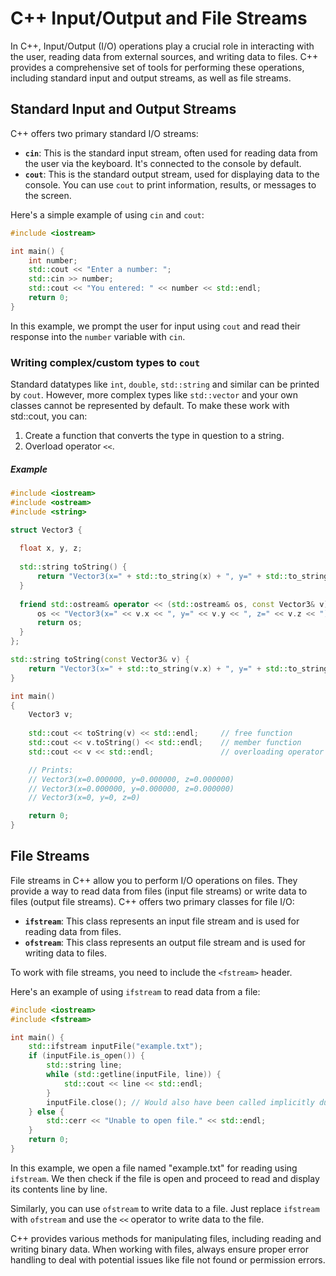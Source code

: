 # C++ Input/Output and File Streams

In C++, Input/Output (I/O) operations play a crucial role in interacting with the user, reading data from external sources, 
and writing data to files. C++ provides a comprehensive set of tools for performing these operations, 
including standard input and output streams, as well as file streams.

## Standard Input and Output Streams

C++ offers two primary standard I/O streams:

- **`cin`**: This is the standard input stream, often used for reading data from the user via the keyboard. It's connected to the console by default.
- **`cout`**: This is the standard output stream, used for displaying data to the console. You can use `cout` to print information, results, or messages to the screen.

Here's a simple example of using `cin` and `cout`:

```cpp
#include <iostream>

int main() {
    int number;
    std::cout << "Enter a number: ";
    std::cin >> number;
    std::cout << "You entered: " << number << std::endl;
    return 0;
}
```

In this example, we prompt the user for input using `cout` and read their response into the `number` variable with `cin`.

### Writing complex/custom types to `cout`

Standard datatypes like `int`, `double`, `std::string` and similar can be printed by `cout`. 
However, more complex types like `std::vector` and your own classes cannot be represented by default. 
To make these work with std::cout, you can:

1. Create a function that converts the type in question to a string.
2. Overload operator `<<`.

##### Example
```cpp
#include <iostream>
#include <ostream>
#include <string>

struct Vector3 {
    
  float x, y, z;
  
  std::string toString() {
      return "Vector3(x=" + std::to_string(x) + ", y=" + std::to_string(y) + ", z=" + std::to_string(z) + ")"; 
  }
  
  friend std::ostream& operator << (std::ostream& os, const Vector3& v) {
      os << "Vector3(x=" << v.x << ", y=" << v.y << ", z=" << v.z << ")"; 
      return os;
  }
};

std::string toString(const Vector3& v) {
    return "Vector3(x=" + std::to_string(v.x) + ", y=" + std::to_string(v.y) + ", z=" + std::to_string(v.z) + ")"; 
}

int main()
{
    Vector3 v;
    
    std::cout << toString(v) << std::endl;     // free function
    std::cout << v.toString() << std::endl;    // member function
    std::cout << v << std::endl;               // overloading operator <<

    // Prints:
    // Vector3(x=0.000000, y=0.000000, z=0.000000)
    // Vector3(x=0.000000, y=0.000000, z=0.000000)
    // Vector3(x=0, y=0, z=0)

    return 0;
}
```

## File Streams

File streams in C++ allow you to perform I/O operations on files. They provide a way to read data from files (input file streams) or write data to files (output file streams). 
C++ offers two primary classes for file I/O:

- **`ifstream`**: This class represents an input file stream and is used for reading data from files.
- **`ofstream`**: This class represents an output file stream and is used for writing data to files.

To work with file streams, you need to include the `<fstream>` header.

Here's an example of using `ifstream` to read data from a file:

```cpp
#include <iostream>
#include <fstream>

int main() {
    std::ifstream inputFile("example.txt");
    if (inputFile.is_open()) {
        std::string line;
        while (std::getline(inputFile, line)) {
            std::cout << line << std::endl;
        }
        inputFile.close(); // Would also have been called implicitly due to RAII
    } else {
        std::cerr << "Unable to open file." << std::endl;
    }
    return 0;
}
```

In this example, we open a file named "example.txt" for reading using `ifstream`. 
We then check if the file is open and proceed to read and display its contents line by line.

Similarly, you can use `ofstream` to write data to a file. Just replace `ifstream` with `ofstream` and use the `<<` operator to write data to the file.

C++ provides various methods for manipulating files, including reading and writing binary data. When working with files, 
always ensure proper error handling to deal with potential issues like file not found or permission errors.
